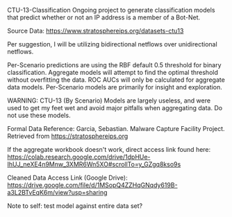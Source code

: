 CTU-13-Classification
Ongoing project to generate classification models that predict whether or not an IP address is a member of a Bot-Net.

Source Data: https://www.stratosphereips.org/datasets-ctu13

Per suggestion, I will be utilizing bidirectional netflows over unidirectional netflows.

Per-Scenario predictions are using the RBF default 0.5 threshold for binary classification. Aggregate models will attempt to find the optimal threshold without overfitting the data. ROC AUCs will only be calculated for aggregate data models. Per-Scenario models are primarily for insight and exploration.

WARNING: CTU-13 (By Scenario) Models are largely useless, and were used to get my feet wet and avoid major pitfalls when aggregating data. Do not use these models.

Formal Data Reference:
Garcia, Sebastian. Malware Capture Facility Project. Retrieved from https://stratosphereips.org

If the aggregate workbook doesn't work, direct access link found here: https://colab.research.google.com/drive/1dpHUe-IhUJ_neXE4n9Mnw_3XMR6Wn5XO#scrollTo=y_GZgq8kso9s

Cleaned Data Access Link (Google Drive): https://drive.google.com/file/d/1MSopQ4ZZHqGNqdy619B-a3L2BTvEqK6m/view?usp=sharing

Note to self: test model against entire data set?
